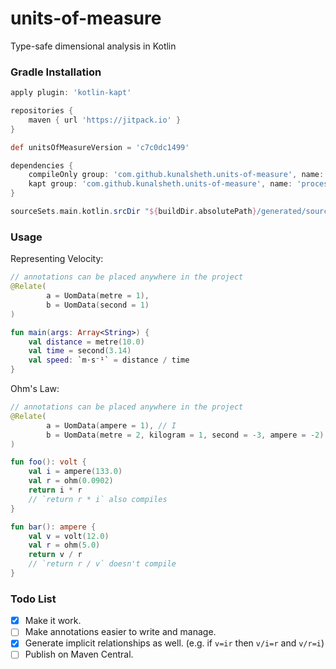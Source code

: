 # units-of-measure
Type-safe dimensional analysis in Kotlin

### Gradle Installation
```groovy
apply plugin: 'kotlin-kapt'

repositories {
    maven { url 'https://jitpack.io' }
}

def unitsOfMeasureVersion = 'c7c0dc1499'

dependencies {
    compileOnly group: 'com.github.kunalsheth.units-of-measure', name: 'annotations', version: unitsOfMeasureVersion
    kapt group: 'com.github.kunalsheth.units-of-measure', name: 'processor', version: unitsOfMeasureVersion
}

sourceSets.main.kotlin.srcDir "${buildDir.absolutePath}/generated/source/kaptKotlin/main"
```

### Usage
Representing Velocity:
```kotlin
// annotations can be placed anywhere in the project
@Relate(
        a = UomData(metre = 1),
        b = UomData(second = 1)
)

fun main(args: Array<String>) {
    val distance = metre(10.0)
    val time = second(3.14)
    val speed: `m⋅s⁻¹` = distance / time
}
```
Ohm's Law:
```kotlin
// annotations can be placed anywhere in the project
@Relate(
        a = UomData(ampere = 1), // I
        b = UomData(metre = 2, kilogram = 1, second = -3, ampere = -2) // R
)

fun foo(): volt {
    val i = ampere(133.0)
    val r = ohm(0.0902)
    return i * r
    // `return r * i` also compiles
}

fun bar(): ampere {
    val v = volt(12.0)
    val r = ohm(5.0)
    return v / r
    // `return r / v` doesn't compile
}
```

### Todo List
- [x] Make it work.
- [ ] Make annotations easier to write and manage.
- [x] Generate implicit relationships as well. (e.g. if ``v=ir`` then ``v/i=r`` and ``v/r=i``)
- [ ] Publish on Maven Central.
